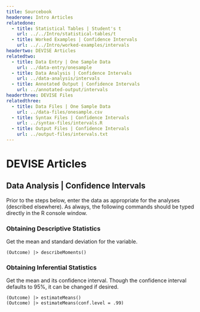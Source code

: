 ```yaml
---
title: Sourcebook
headerone: Intro Articles
relatedone:
  - title: Statistical Tables | Student's t
    url: ../../Intro/statistical-tables/t
  - title: Worked Examples | Confidence Intervals
    url: ../../Intro/worked-examples/intervals
headertwo: DEVISE Articles
relatedtwo:
  - title: Data Entry | One Sample Data
    url: ../data-entry/onesample
  - title: Data Analysis | Confidence Intervals
    url: ../data-analysis/intervals
  - title: Annotated Output | Confidence Intervals
    url: ../annotated-output/intervals
headerthree: DEVISE Files
relatedthree:
  - title: Data Files | One Sample Data
    url: ../data-files/onesample.csv
  - title: Syntax Files | Confidence Intervals
    url: ../syntax-files/intervals.R
  - title: Output Files | Confidence Intervals
    url: ../output-files/intervals.txt
---
```


# DEVISE Articles

## Data Analysis | Confidence Intervals

Prior to the steps below, enter the data as appropriate for the analyses (described elsewhere). As always, the following commands should be typed directly in the R console window.

### Obtaining Descriptive Statistics

Get the mean and standard deviation for the variable.

```{r}
(Outcome) |> describeMoments()
```

### Obtaining Inferential Statistics

Get the mean and its confidence interval. Though the confidence interval defaults to 95%, it can be changed if desired.

```{r}
(Outcome) |> estimateMeans()
(Outcome) |> estimateMeans(conf.level = .99)
```

